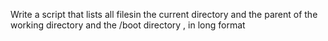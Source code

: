 Write a script that lists all filesin the current directory and the parent of the working directory and the /boot directory , in long format
